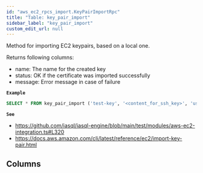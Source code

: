 ```yaml
---
id: "aws_ec2_rpcs_import.KeyPairImportRpc"
title: "Table: key_pair_import"
sidebar_label: "key_pair_import"
custom_edit_url: null
---
```


Method for importing EC2 keypairs, based on a local one.

Returns following columns:

- name: The name for the created key
- status: OK if the certificate was imported successfully
- message: Error message in case of failure

**`Example`**

```sql
SELECT * FROM key_pair_import ('test-key', '<content_for_ssh_key>', 'us-east-1');
```

**`See`**

 - https://github.com/iasql/iasql-engine/blob/main/test/modules/aws-ec2-integration.ts#L320
 - https://docs.aws.amazon.com/cli/latest/reference/ec2/import-key-pair.html

## Columns
